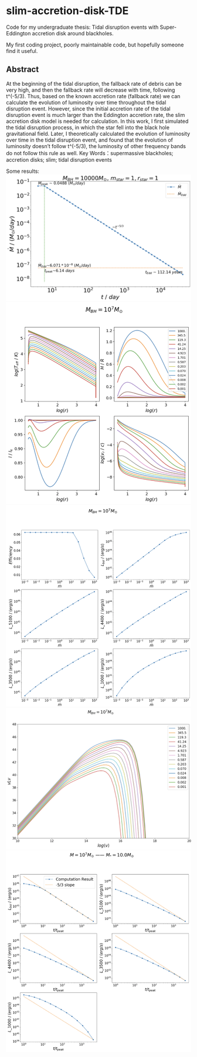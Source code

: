 # slim-accretion-disk-TDE
Code for my undergraduate thesis: Tidal disruption events with Super-Eddington accretion disk around blackholes.

My first coding project, poorly maintainable code, but hopefully someone find it useful. 

## Abstract
At the beginning of the tidal disruption, the fallback rate of debris can be very high, and then the fallback rate will decrease with time, following t^(-5/3). Thus, based on the known accretion rate (fallback rate) we can calculate the evolution of luminosity over time throughout the tidal disruption event. However, since the initial accretion rate of the tidal disruption event is much larger than the Eddington accretion rate, the slim accretion disk model is needed for calculation. In this work, I first simulated the tidal disruption process, in which the star fell into the black hole gravitational field. Later, I theoretically calculated the evolution of luminosity over time in the tidal disruption event, and found that the evolution of luminosity doesn’t follow t^(-5/3), the luminosity of other frequency bands do not follow this rule as well.
Key Words：supermassive blackholes; accretion disks; slim; tidal disruption events

Some results:
![Some results](https://github.com/SihanChen46/slim-accretion-disk-TDE/blob/master/imgs/img1%204.11.39%20PM.png)
![Some results](https://github.com/SihanChen46/slim-accretion-disk-TDE/blob/master/imgs/img2%204.11.39%20PM.png)
![Some results](https://github.com/SihanChen46/slim-accretion-disk-TDE/blob/master/imgs/img3%204.11.39%20PM.png)
![Some results](https://github.com/SihanChen46/slim-accretion-disk-TDE/blob/master/imgs/img4%204.11.39%20PM.png)
![Some results](https://github.com/SihanChen46/slim-accretion-disk-TDE/blob/master/imgs/img5%204.11.39%20PM.png)
